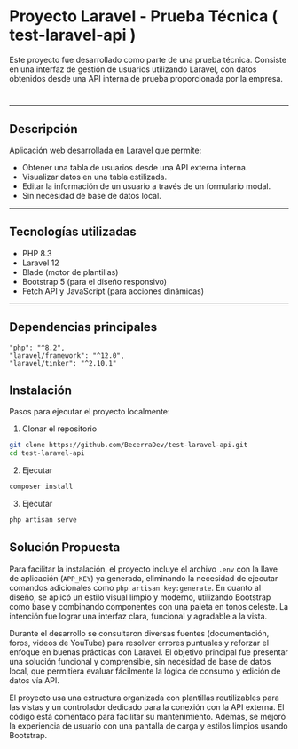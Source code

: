 #  Proyecto Laravel - Prueba Técnica ( test-laravel-api )
Este proyecto fue desarrollado como parte de una prueba técnica. Consiste en una interfaz de gestión de usuarios utilizando Laravel, con datos obtenidos desde una API interna de prueba proporcionada por la empresa.

#

---

## Descripción

Aplicación web desarrollada en Laravel que permite:

- Obtener una tabla de usuarios desde una API externa interna.
- Visualizar datos en una tabla estilizada.
- Editar la información de un usuario a través de un formulario modal.
- Sin necesidad de base de datos local.

---

## Tecnologías utilizadas

- PHP 8.3
- Laravel 12
- Blade (motor de plantillas)
- Bootstrap 5 (para el diseño responsivo)
- Fetch API y JavaScript (para acciones dinámicas)

---

## Dependencias principales

```
"php": "^8.2",
"laravel/framework": "^12.0",
"laravel/tinker": "^2.10.1"
```
## Instalación

Pasos para ejecutar el proyecto localmente:

1. Clonar el repositorio

```bash
git clone https://github.com/BecerraDev/test-laravel-api.git
cd test-laravel-api
```
2. Ejecutar
```bash
composer install
```
3. Ejecutar
```bash
php artisan serve
```
## Solución Propuesta

Para facilitar la instalación, el proyecto incluye el archivo `.env` con la llave de aplicación (`APP_KEY`) ya generada, eliminando la necesidad de ejecutar comandos adicionales como `php artisan key:generate`. En cuanto al diseño, se aplicó un estilo visual limpio y moderno, utilizando Bootstrap como base y combinando componentes con una paleta en tonos celeste. La intención fue lograr una interfaz clara, funcional y agradable a la vista.

Durante el desarrollo se consultaron diversas fuentes (documentación, foros, videos de YouTube) para resolver errores puntuales y reforzar el enfoque en buenas prácticas con Laravel. El objetivo principal fue presentar una solución funcional y comprensible, sin necesidad de base de datos local, que permitiera evaluar fácilmente la lógica de consumo y edición de datos vía API. 

El proyecto usa una estructura organizada con plantillas reutilizables para las vistas y un controlador dedicado para la conexión con la API externa. El código está comentado para facilitar su mantenimiento. Además, se mejoró la experiencia de usuario con una pantalla de carga y estilos limpios usando Bootstrap.

